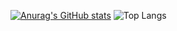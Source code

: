 [![Anurag's GitHub stats](https://github-readme-stats.vercel.app/api?username=freemanlex&show_icons=true&theme=cobalt)](https://github.com/anuraghazra/github-readme-stats)
![Top Langs](https://github-readme-stats.vercel.app/api/top-langs/?username=freemanlex&layout=compact)
